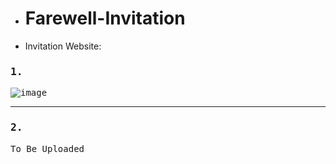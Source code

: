 - # Farewell-Invitation
* Invitation Website:
<kbd>
<h3>1.</h3>

![image](https://user-images.githubusercontent.com/62820550/216026970-379056b7-ef93-44c1-80d8-d13750b6aa5d.png)

</kbd>

***

<kbd>
<h3>2.</h3>
To Be Uploaded
</kbd>
